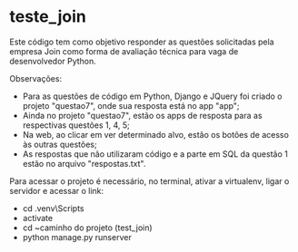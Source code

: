 # teste_join

Este código tem como objetivo responder as questões solicitadas pela empresa Join como forma de avaliação técnica para
vaga de desenvolvedor Python.

Observações:

 - Para as questões de código em Python, Django e JQuery foi criado o projeto "questao7", onde sua resposta está no app "app";
 - Ainda no projeto "questao7", estão os apps de resposta para as respectivas questões 1, 4, 5;
 - Na web, ao clicar em ver determinado alvo, estão os botões de acesso às outras questões;
 - As respostas que não utilizaram código e a parte em SQL da questão 1 estão no arquivo "respostas.txt".

Para acessar o projeto é necessário, no terminal, ativar a virtualenv, ligar o servidor e acessar o link:

- cd .venv\Scripts
- activate
- cd ~caminho do projeto (test_join)
- python manage.py runserver


